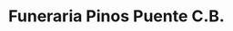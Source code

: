 ---
title: "Funeraria Pinos Puente C.B."
url: /pinos-puente/funeraria-pinos-puente-c-b/
shop: Bestattungen
---